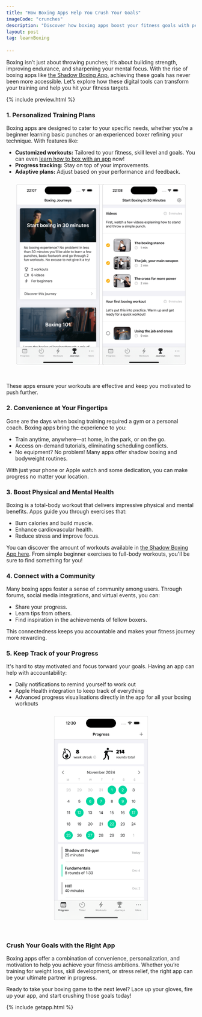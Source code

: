 ```yaml
---
title: "How Boxing Apps Help You Crush Your Goals"
imageCode: "crunches"
description: "Discover how boxing apps boost your fitness goals with personalized plans, real-time feedback, and gamified challenges. Train anytime, anywhere, and crush your progress!"
layout: post
tag: learnBoxing

---
```


Boxing isn’t just about throwing punches; it’s about building strength, improving endurance, and sharpening your mental focus. With the rise of boxing apps like [the Shadow Boxing App](/), achieving these goals has never been more accessible. Let’s explore how these digital tools can transform your training and help you hit your fitness targets.

{% include preview.html %}

### **1. Personalized Training Plans**

Boxing apps are designed to cater to your specific needs, whether you’re a beginner learning basic punches or an experienced boxer refining your technique. With features like:

- **Customized workouts:** Tailored to your fitness, skill level and goals. You can even [learn how to box with an app](/learn-boxing/) now!
- **Progress tracking:** Stay on top of your improvements.
- **Adaptive plans:** Adjust based on your performance and feedback.

<div style='text-align: center'><img src='/assets/v2/webscreenJourneyBeginner.png' style='width: 450px;margin: 10px 0px 30px 0px; border: 1px solid #fff;' alt='Boxing'/></div>

These apps ensure your workouts are effective and keep you motivated to push further.

### **2. Convenience at Your Fingertips**

Gone are the days when boxing training required a gym or a personal coach. Boxing apps bring the experience to you:

- Train anytime, anywhere—at home, in the park, or on the go.
- Access on-demand tutorials, eliminating scheduling conflicts.
- No equipment? No problem! Many apps offer shadow boxing and bodyweight routines.

With just your phone or Apple watch  and some dedication, you can make progress no matter your location.

### **3. Boost Physical and Mental Health**

Boxing is a total-body workout that delivers impressive physical and mental benefits. Apps guide you through exercises that:

- Burn calories and build muscle.
- Enhance cardiovascular health.
- Reduce stress and improve focus.

You can discover the amount of workouts available in [the Shadow Boxing App here](/workouts/). From simple beginner exercises to full-body workouts, you'll be sure to find something for you!

### **4. Connect with a Community**

Many boxing apps foster a sense of community among users. Through forums, social media integrations, and virtual events, you can:

- Share your progress.
- Learn tips from others.
- Find inspiration in the achievements of fellow boxers.

This connectedness keeps you accountable and makes your fitness journey more rewarding.

### 5. Keep Track of your Progress

It's hard to stay motivated and focus torward your goals. Having an app can help with accountability:

- Daily notifications to remind yourself to work out
- Apple Health integration to keep track of everything
- Advanced progress visualisations directly in the app for all your boxing workouts

<div style='text-align: center'><img src='/assets/v2/webscreenProgress.png' style='width: 250px;margin: 10px 0px 30px 0px; border: 1px solid #fff;' alt='Boxing'/></div>

### **Crush Your Goals with the Right App**

Boxing apps offer a combination of convenience, personalization, and motivation to help you achieve your fitness ambitions. Whether you’re training for weight loss, skill development, or stress relief, the right app can be your ultimate partner in progress.

Ready to take your boxing game to the next level? Lace up your gloves, fire up your app, and start crushing those goals today!

{% include getapp.html %}
